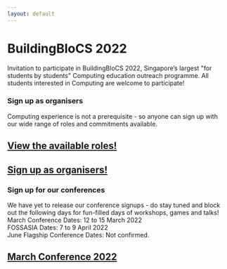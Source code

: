 ```yaml
---
layout: default
---
```


# BuildingBloCS 2022

Invitation to participate in BuildingBloCS 2022, Singapore’s largest "for students by students" Computing education outreach programme.
All students interested in Computing are welcome to participate!

### Sign up as organisers
Computing experience is not a prerequisite - so anyone can sign up with our wide range of roles and commitments available.
## <a class="btn" href="https://go.buildingblocs.sg/roles">View the available roles!</a>
## <a class="btn" href="https://go.buildingblocs.sg/organiser/signup ">Sign up as organisers!</a>

### Sign up for our conferences
We have yet to release our conference signups - do stay tuned and block out the following days for fun-filled days of workshops, games and talks!  
March Conference Dates: 12 to 15 March 2022  
FOSSASIA Dates: 7 to 9 April 2022  
June Flagship Conference Dates: Not confirmed.  
## <a class="btn" href="{{ site.baseurl }}/Workshops/March Conference">March Conference 2022</a>
